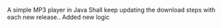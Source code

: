 A simple MP3 player in Java
Shall keep updating the download steps with each new release..
Added new logic
